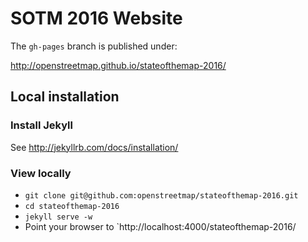 # SOTM 2016 Website

The `gh-pages` branch is published under:

http://openstreetmap.github.io/stateofthemap-2016/

## Local installation

### Install Jekyll

See http://jekyllrb.com/docs/installation/

### View locally

* `git clone git@github.com:openstreetmap/stateofthemap-2016.git`
* `cd stateofthemap-2016`
* `jekyll serve -w`
* Point your browser to `http://localhost:4000/stateofthemap-2016/

